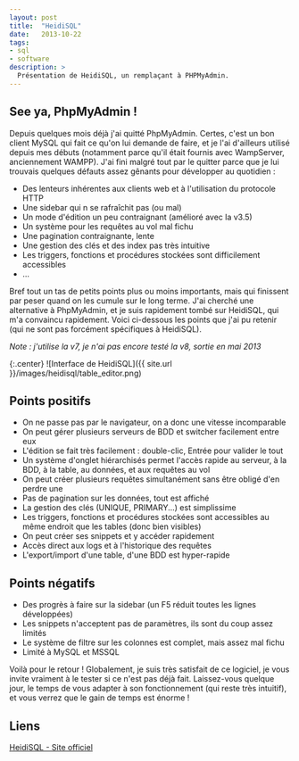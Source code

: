 ```yaml
---
layout: post
title:  "HeidiSQL"
date:   2013-10-22
tags:
- sql
- software
description: >
  Présentation de HeidiSQL, un remplaçant à PHPMyAdmin.
---
```


## See ya, PhpMyAdmin !

Depuis quelques mois déjà j'ai quitté PhpMyAdmin. Certes, c'est un bon client MySQL qui fait ce qu'on lui demande de faire, et je l'ai d'ailleurs utilisé depuis mes débuts (notamment parce qu'il était fournis avec WampServer, anciennement WAMPP). J'ai fini malgré tout par le quitter parce que je lui trouvais quelques défauts assez gênants pour développer au quotidien :

* Des lenteurs inhérentes aux clients web et à l'utilisation du protocole HTTP
* Une sidebar qui n se rafraîchit pas (ou mal)
* Un mode d'édition un peu contraignant (amélioré avec la v3.5)
* Un système pour les requêtes au vol mal fichu
* Une pagination contraignante, lente
* Une gestion des clés et des index pas très intuitive
* Les triggers, fonctions et procédures stockées sont difficilement accessibles
* ...

Bref tout un tas de petits points plus ou moins importants, mais qui finissent par peser quand on les cumule sur le long terme.
J'ai cherché une alternative à PhpMyAdmin, et je suis rapidement tombé sur HeidiSQL, qui m'a convaincu rapidement. Voici ci-dessous les points que j'ai pu retenir (qui ne sont pas forcément spécifiques à HeidiSQL).

*Note : j'utilise la v7, je n'ai pas encore testé la v8, sortie en mai 2013*

{:.center}
![Interface de HeidiSQL]({{ site.url }}/images/heidisql/table_editor.png)

## Points positifs

* On ne passe pas par le navigateur, on a donc une vitesse incomparable
* On peut gérer plusieurs serveurs de BDD et switcher facilement entre eux
* L'édition se fait très facilement : double-clic, Entrée pour valider le tout
* Un système d'onglet hiérarchisés permet l'accès rapide au serveur, à la BDD, à la table, au données, et aux requêtes au vol
* On peut créer plusieurs requêtes simultanément sans être obligé d'en perdre une
* Pas de pagination sur les données, tout est affiché
* La gestion des clés (UNIQUE, PRIMARY...) est simplissime
* Les triggers, fonctions et procédures stockées sont accessibles au même endroit que les tables (donc bien visibles)
* On peut créer ses snippets et y accéder rapidement
* Accès direct aux logs et à l'historique des requêtes
* L'export/import d'une table, d'une BDD est hyper-rapide


## Points négatifs

* Des progrès à faire sur la sidebar (un F5 réduit toutes les lignes développées)
* Les snippets n'acceptent pas de paramètres, ils sont du coup assez limités
* Le système de filtre sur les colonnes est complet, mais assez mal fichu
* Limité à MySQL et MSSQL


Voilà pour le retour !
Globalement, je suis très satisfait de ce logiciel, je vous invite vraiment à le tester si ce n'est pas déjà fait. Laissez-vous quelque jour, le temps de vous adapter à son fonctionnement (qui reste très intuitif), et vous verrez que le gain de temps est énorme !

## Liens
[HeidiSQL - Site officiel](http://www.heidisql.com/)